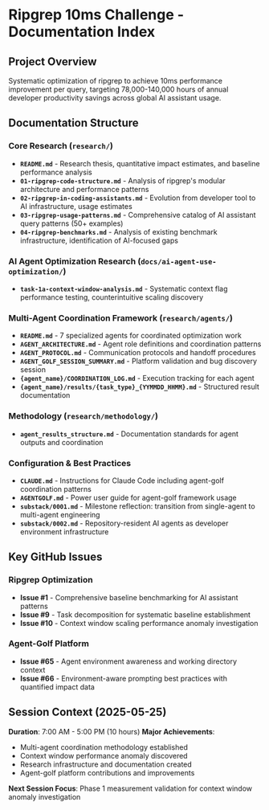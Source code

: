 # Ripgrep 10ms Challenge - Documentation Index

## Project Overview
Systematic optimization of ripgrep to achieve 10ms performance improvement per query, targeting 78,000-140,000 hours of annual developer productivity savings across global AI assistant usage.

## Documentation Structure

### Core Research (`research/`)
- **`README.md`** - Research thesis, quantitative impact estimates, and baseline performance analysis
- **`01-ripgrep-code-structure.md`** - Analysis of ripgrep's modular architecture and performance patterns
- **`02-ripgrep-in-coding-assistants.md`** - Evolution from developer tool to AI infrastructure, usage estimates
- **`03-ripgrep-usage-patterns.md`** - Comprehensive catalog of AI assistant query patterns (50+ examples)
- **`04-ripgrep-benchmarks.md`** - Analysis of existing benchmark infrastructure, identification of AI-focused gaps

### AI Agent Optimization Research (`docs/ai-agent-use-optimization/`)
- **`task-1a-context-window-analysis.md`** - Systematic context flag performance testing, counterintuitive scaling discovery

### Multi-Agent Coordination Framework (`research/agents/`)
- **`README.md`** - 7 specialized agents for coordinated optimization work
- **`AGENT_ARCHITECTURE.md`** - Agent role definitions and coordination patterns
- **`AGENT_PROTOCOL.md`** - Communication protocols and handoff procedures
- **`AGENT_GOLF_SESSION_SUMMARY.md`** - Platform validation and bug discovery session
- **`{agent_name}/COORDINATION_LOG.md`** - Execution tracking for each agent
- **`{agent_name}/results/{task_type}_{YYMMDD_HHMM}.md`** - Structured result documentation

### Methodology (`research/methodology/`)
- **`agent_results_structure.md`** - Documentation standards for agent outputs and coordination

### Configuration & Best Practices
- **`CLAUDE.md`** - Instructions for Claude Code including agent-golf coordination patterns
- **`AGENTGOLF.md`** - Power user guide for agent-golf framework usage
- **`substack/0001.md`** - Milestone reflection: transition from single-agent to multi-agent engineering
- **`substack/0002.md`** - Repository-resident AI agents as developer environment infrastructure

## Key GitHub Issues

### Ripgrep Optimization
- **Issue #1** - Comprehensive baseline benchmarking for AI assistant patterns
- **Issue #9** - Task decomposition for systematic baseline establishment
- **Issue #10** - Context window scaling performance anomaly investigation

### Agent-Golf Platform
- **Issue #65** - Agent environment awareness and working directory context
- **Issue #66** - Environment-aware prompting best practices with quantified impact data

## Session Context (2025-05-25)
**Duration**: 7:00 AM - 5:00 PM (10 hours)
**Major Achievements**: 
- Multi-agent coordination methodology established
- Context window performance anomaly discovered
- Research infrastructure and documentation created
- Agent-golf platform contributions and improvements

**Next Session Focus**: Phase 1 measurement validation for context window anomaly investigation